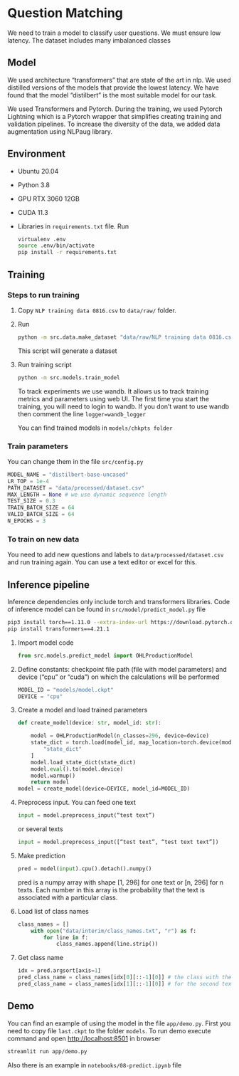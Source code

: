 # Question Matching

We need to train a model to classify user questions. We must ensure low latency. The dataset includes many imbalanced classes

## Model

We used architecture “transformers” that are state of the art in nlp. We used distilled versions of the models that provide the lowest latency. We have found that the model “distilbert” is the most suitable model for our task.

We used Transformers and Pytorch.  During the training, we used Pytorch Lightning which is a Pytorch wrapper that simplifies creating training and validation pipelines. To increase the diversity of the data, we added data augmentation using NLPaug library.

## Environment

- Ubuntu 20.04
- Python 3.8
- GPU RTX 3060 12GB
- CUDA 11.3
- Libraries in `requirements.txt` file. Run

    ```bash
    virtualenv .env 
    source .env/bin/activate
    pip install -r requirements.txt
    ```

## Training

### Steps to run training

1. Copy `NLP training data 0816.csv` to `data/raw/` folder.
2. Run

    ```bash
    python -m src.data.make_dataset "data/raw/NLP training data 0816.csv" "data/external/paraphrased_questions.xlsx" "data/processed/dataset.csv"
    ```

    This script will generate a dataset
3. Run training script

    ```bash
    python -m src.models.train_model
    ```

    To track experiments we use wandb. It allows us to track training metrics and parameters using web UI. The first time you start the training, you will need to login to wandb. If you don’t want to use wandb then comment the line
    `logger=wandb_logger`

    You can find trained models in `models/chkpts folder`

### Train parameters

You can change them in the file `src/config.py`

```python
MODEL_NAME = "distilbert-base-uncased"
LR_TOP = 1e-4
PATH_DATASET = "data/processed/dataset.csv"
MAX_LENGTH = None # we use dynamic sequence length
TEST_SIZE = 0.3
TRAIN_BATCH_SIZE = 64
VALID_BATCH_SIZE = 64
N_EPOCHS = 3
```

### To train on new data

You need to add new questions and labels to `data/processed/dataset.csv` and run training again. You can use a text editor or excel for this.

## Inference pipeline

Inference dependencies only include torch and transformers libraries. Code of inference model can be found in `src/model/predict_model.py` file

```bash
pip3 install torch==1.11.0 --extra-index-url https://download.pytorch.org/whl/cpu
pip install transformers==4.21.1
```

1. Import model code

    ```python
    from src.models.predict_model import OHLProductionModel
    ```

2. Define constants: checkpoint file path (file with model parameters) and device (“cpu” or “cuda”) on which the calculations will be performed

    ```python
    MODEL_ID = "models/model.ckpt"
    DEVICE = "cpu"
    ```

3. Create a model and load trained parameters

    ```python
    def create_model(device: str, model_id: str):

        model = OHLProductionModel(n_classes=296, device=device)
        state_dict = torch.load(model_id, map_location=torch.device(model.device))[
            "state_dict"
        ]
        model.load_state_dict(state_dict)
        model.eval().to(model.device)
        model.warmup()
        return model
    model = create_model(device=DEVICE, model_id=MODEL_ID)
    ```

4. Preprocess input. You can feed one text

    ```python
    input = model.preprocess_input(“test text”)
    ```

    or several texts

    ```python
    input = model.preprocess_input([“test text”, “test text text”])
    ```

5. Make prediction

    ```python
    pred = model(input).cpu().detach().numpy()
    ```

    pred is a numpy array with shape [1, 296] for one text or [n, 296] for n texts. Each number in this array is the probability that the text is associated with a particular class.
6. Load list of class names

    ```python
    class_names = []
        with open("data/interim/class_names.txt", "r") as f:
            for line in f:
                class_names.append(line.strip())
    ```

7. Get class name

    ```python
    idx = pred.argsort[axis=1]
    pred_class_name = class_names[idx[0][::-1][0]] # the class with the highest probability for the first text
    pred_class_name = class_names[idx[1][::-1][0]] # for the second text
    ```

## Demo

You can find an example of using the model in the file `app/demo.py`. First you need to copy file `last.ckpt` to the folder `models`. To run demo execute command and open <http://localhost:8501> in browser

```bash
streamlit run app/demo.py
```

Also there is an example in `notebooks/08-predict.ipynb` file
